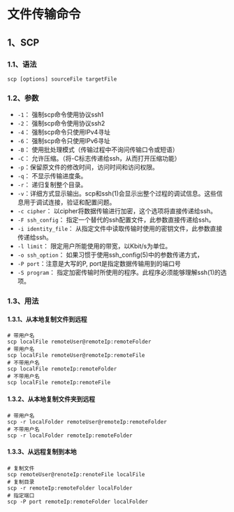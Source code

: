# 文件传输命令

## 1、SCP

### 1.1、语法

`scp [options] sourceFile targetFile`

### 1.2、参数

- `-1`： 强制scp命令使用协议ssh1
- `-2`： 强制scp命令使用协议ssh2
- `-4`： 强制scp命令只使用IPv4寻址
- `-6`： 强制scp命令只使用IPv6寻址
- `-B`： 使用批处理模式（传输过程中不询问传输口令或短语）
- `-C`： 允许压缩。（将-C标志传递给ssh，从而打开压缩功能）
- `-p`：保留原文件的修改时间，访问时间和访问权限。
- `-q`： 不显示传输进度条。
- `-r`： 递归复制整个目录。
- `-v`：详细方式显示输出。scp和ssh(1)会显示出整个过程的调试信息。这些信息用于调试连接，验证和配置问题。
- `-c cipher`： 以cipher将数据传输进行加密，这个选项将直接传递给ssh。
- `-F ssh_config`： 指定一个替代的ssh配置文件，此参数直接传递给ssh。
- `-i identity_file`： 从指定文件中读取传输时使用的密钥文件，此参数直接传递给ssh。
- `-l limit`： 限定用户所能使用的带宽，以Kbit/s为单位。
- `-o ssh_option`： 如果习惯于使用ssh_config(5)中的参数传递方式，
- `-P port`：注意是大写的P, port是指定数据传输用到的端口号
- `-S program`： 指定加密传输时所使用的程序。此程序必须能够理解ssh(1)的选项。

### 1.3、用法

#### 1.3.1、从本地复制文件到远程

```shell
# 带用户名
scp localFile remoteUser@remoteIp:remoteFolder
# 带用户名
scp localFile remoteUser@remoteIp:remoteFile
# 不带用户名
scp localFile remoteIp:remoteFolder
# 不带用户名
scp localFile remoteIp:remoteFile
```

#### 1.3.2、从本地复制文件夹到远程

```shell
# 带用户名
scp -r localFolder remoteUser@remoteIp:remoteFolder
# 不带用户名
scp -r localFolder remoteIp:remoteFolder
```

#### 1.3.3、从远程复制到本地

```shell
# 复制文件
scp remoteUser@renoteIp:renoteFile localFile
# 复制目录
scp -r remoteIp:remoteFolder localFolder
# 指定端口
scp -P port remoteIp:remoteFolder localFolder
```